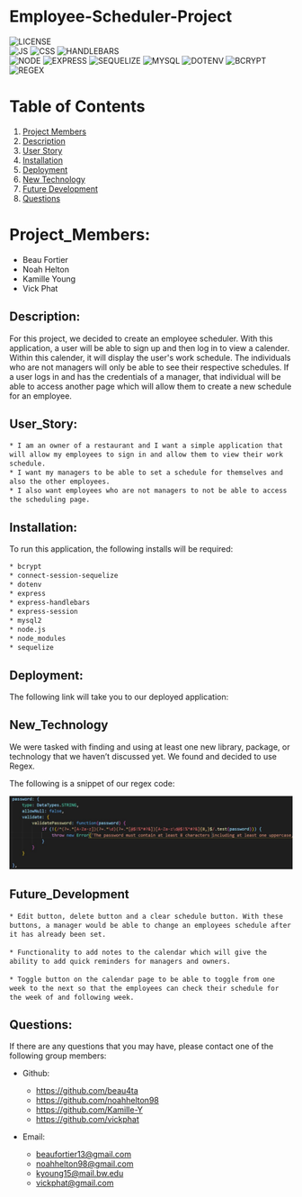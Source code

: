 # Employee-Scheduler-Project

![LICENSE](https://img.shields.io/badge/License-MIT-blue?style=for-the-badge&logo=appveyor.svg)<br>
![JS](https://img.shields.io/badge/JavaScript-26.7%25-informational?style=for-the-badge&logo=appveyor.svg)
![CSS](https://img.shields.io/badge/CSS-56.3%25-informational?style=for-the-badge&logo=appveyor.svg)
![HANDLEBARS](https://img.shields.io/badge/HandleBars-17%25-informational?style=for-the-badge&logo=appveyor.svg)<br>
![NODE](https://img.shields.io/badge/Node.js-important?style=for-the-badge&logo=appveyor.svg)
![EXPRESS](https://img.shields.io/badge/Express.js-important?style=for-the-badge&logo=appveyor.svg)
![SEQUELIZE](https://img.shields.io/badge/Sequelize-important?style=for-the-badge&logo=appveyor.svg)
![MYSQL](https://img.shields.io/badge/MySQL-important?style=for-the-badge&logo=appveyor.svg)
![DOTENV](https://img.shields.io/badge/Dotenv-important?style=for-the-badge&logo=appveyor.svg)
![BCRYPT](https://img.shields.io/badge/Bcrypt-important?style=for-the-badge&logo=appveyor.svg)
![REGEX](https://img.shields.io/badge/Regex-important?style=for-the-badge&logo=appveyor.svg)

# Table of Contents 

1. [Project Members](#projectmembers)
2. [Description](#description)
3. [User Story](#userstory) 
4. [Installation](#installation)
5. [Deployment](#deployment)
6. [New Technology](#newtechnology)
7. [Future Development](#futuredevelopment)
8. [Questions](#questions)

# Project_Members:

* Beau Fortier
* Noah Helton
* Kamille Young
* Vick Phat

## Description:
For this project, we decided to create an employee scheduler. With this application, a user will be able to sign up and then log in to view a calender. Within this calender, it will display the user's work schedule. The individuals who are not managers will only be able to see their respective schedules. If a user logs in and has the credentials of a manager, that individual will be able to access another page which will allow them to create a new schedule for an employee.

## User_Story:
    * I am an owner of a restaurant and I want a simple application that will allow my employees to sign in and allow them to view their work schedule. 
    * I want my managers to be able to set a schedule for themselves and also the other employees.
    * I also want employees who are not managers to not be able to access the scheduling page. 


## Installation:
To run this application, the following installs will be required:

    * bcrypt
    * connect-session-sequelize
    * dotenv
    * express
    * express-handlebars
    * express-session
    * mysql2
    * node.js
    * node_modules
    * sequelize

## Deployment:  
The following link will take you to our deployed application:

## New_Technology
We were tasked with finding and using at least one new library, package, or technology that we haven’t discussed yet. We found and decided to use Regex. 

The following is a snippet of our regex code:

<img src="assets/regex.JPG" alt="regex snippet"/>

## Future_Development
    * Edit button, delete button and a clear schedule button. With these buttons, a manager would be able to change an employees schedule after it has already been set.

    * Functionality to add notes to the calendar which will give the ability to add quick reminders for managers and owners.

    * Toggle button on the calendar page to be able to toggle from one week to the next so that the employees can check their schedule for the week of and following week.  

## Questions: 
If there are any questions that you may have, please contact one of the following group members:

* Github: 
    * https://github.com/beau4ta
    * https://github.com/noahhelton98
    * https://github.com/Kamille-Y
    * https://github.com/vickphat

* Email: 
    * beaufortier13@gmail.com
    * noahhelton98@gmail.com
    * kyoung15@mail.bw.edu
    * vickphat@gmail.com 


